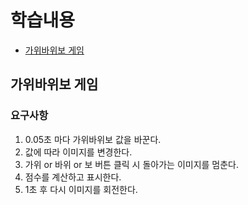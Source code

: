 # 학습내용

- [가위바위보 게임](#가위바위보-게임)

## 가위바위보 게임

### 요구사항

1. 0.05초 마다 가위바위보 값을 바꾼다.
2. 값에 따라 이미지를 변경한다.
3. 가위 or 바위 or 보 버튼 클릭 시 돌아가는 이미지를 멈춘다.
4. 점수를 계산하고 표시한다.
5. 1초 후 다시 이미지를 회전한다.